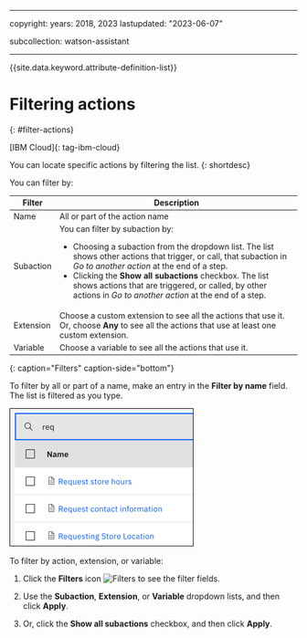
---

copyright:
  years: 2018, 2023
lastupdated: "2023-06-07"

subcollection: watson-assistant

---

{{site.data.keyword.attribute-definition-list}}

# Filtering actions
{: #filter-actions}

[IBM Cloud]{: tag-ibm-cloud}

You can locate specific actions by filtering the list.
{: shortdesc}

You can filter by:

| Filter | Description |
| --- | --- |
| Name | All or part of the action name |
| Subaction | You can filter by subaction by: <ul><li>Choosing a subaction from the dropdown list. The list shows other actions that trigger, or call, that subaction in *Go to another action* at the end of a step.</li><li>Clicking the **Show all subactions** checkbox. The list shows actions that are triggered, or called, by other actions in *Go to another action* at the end of a step. |
| Extension | Choose a custom extension to see all the actions that use it. Or, choose **Any** to see all the actions that use at least one custom extension. |
| Variable |  Choose a variable to see all the actions that use it. |
{: caption="Filters" caption-side="bottom"}

To filter by all or part of a name, make an entry in the **Filter by name** field. The list is filtered as you type.

![Filter by name](images/filter-action-name.png)

To filter by action, extension, or variable:

1. Click the **Filters** icon ![Filters](../../icons/filter.svg) to see the filter fields.

1. Use the **Subaction**, **Extension**, or **Variable** dropdown lists, and then click **Apply**. 

1. Or, click the **Show all subactions** checkbox, and then click **Apply**.
